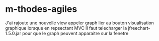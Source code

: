 # m-thodes-agiles

J'ai rajoute une nouvelle view appeler graph lier au bouton visualisation graphique lorsque en repsectant MVC 
Il faut telecharger la jfreechart-1.5.0.jar pour que le graph peuvent apparaitre sur la fenetre  
